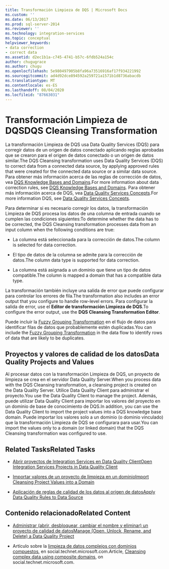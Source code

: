 ```yaml
---
title: Transformación Limpieza de DQS | Microsoft Docs
ms.custom: ''
ms.date: 06/13/2017
ms.prod: sql-server-2014
ms.reviewer: ''
ms.technology: integration-services
ms.topic: conceptual
helpviewer_keywords:
- data correction
- correct data
ms.assetid: d2ec1b1a-c745-4741-b57c-6fdb524a154c
author: chugugrace
ms.author: chugu
ms.openlocfilehash: 5e980497905b8fa96a73516916af17f934221992
ms.sourcegitcommit: ad4d92dce894592a259721a1571b1d8736abacdb
ms.translationtype: MT
ms.contentlocale: es-ES
ms.lasthandoff: 08/04/2020
ms.locfileid: "87663031"
---
```

# <a name="dqs-cleansing-transformation"></a><span data-ttu-id="60b54-102">Transformación Limpieza de DQS</span><span class="sxs-lookup"><span data-stu-id="60b54-102">DQS Cleansing Transformation</span></span>
  <span data-ttu-id="60b54-103">La transformación Limpieza de DQS usa Data Quality Services (DQS) para corregir datos de un origen de datos conectado aplicando reglas aprobadas que se crearon para el origen de datos conectado o un origen de datos similar.</span><span class="sxs-lookup"><span data-stu-id="60b54-103">The DQS Cleansing transformation uses Data Quality Services (DQS) to correct data from a connected data source, by applying approved rules that were created for the connected data source or a similar data source.</span></span> <span data-ttu-id="60b54-104">Para obtener más información acerca de las reglas de corrección de datos, vea [DQS Knowledge Bases and Domains](../../../data-quality-services/dqs-knowledge-bases-and-domains.md).</span><span class="sxs-lookup"><span data-stu-id="60b54-104">For more information about data correction rules, see [DQS Knowledge Bases and Domains](../../../data-quality-services/dqs-knowledge-bases-and-domains.md).</span></span> <span data-ttu-id="60b54-105">Para obtener más información acerca de DQS, vea [Data Quality Services Concepts](../../../data-quality-services/data-quality-services-concepts.md).</span><span class="sxs-lookup"><span data-stu-id="60b54-105">For more information DQS, see [Data Quality Services Concepts](../../../data-quality-services/data-quality-services-concepts.md).</span></span>  
  
 <span data-ttu-id="60b54-106">Para determinar si es necesario corregir los datos, la transformación Limpieza de DQS procesa los datos de una columna de entrada cuando se cumplen las condiciones siguientes:</span><span class="sxs-lookup"><span data-stu-id="60b54-106">To determine whether the data has to be corrected, the DQS Cleansing transformation processes data from an input column when the following conditions are true:</span></span>  
  
-   <span data-ttu-id="60b54-107">La columna está seleccionada para la corrección de datos.</span><span class="sxs-lookup"><span data-stu-id="60b54-107">The column is selected for data correction.</span></span>  
  
-   <span data-ttu-id="60b54-108">El tipo de datos de la columna se admite para la corrección de datos.</span><span class="sxs-lookup"><span data-stu-id="60b54-108">The column data type is supported for data correction.</span></span>  
  
-   <span data-ttu-id="60b54-109">La columna está asignada a un dominio que tiene un tipo de datos compatible.</span><span class="sxs-lookup"><span data-stu-id="60b54-109">The column is mapped a domain that has a compatible data type.</span></span>  
  
 <span data-ttu-id="60b54-110">La transformación también incluye una salida de error que puede configurar para controlar los errores de fila.</span><span class="sxs-lookup"><span data-stu-id="60b54-110">The transformation also includes an error output that you configure to handle row-level errors.</span></span> <span data-ttu-id="60b54-111">Para configurar la salida de error, use el **Editor de transformación Limpieza de DQS**.</span><span class="sxs-lookup"><span data-stu-id="60b54-111">To configure the error output, use the **DQS Cleansing Transformation Editor**.</span></span>  
  
 <span data-ttu-id="60b54-112">Puede incluir la [Fuzzy Grouping Transformation](fuzzy-grouping-transformation.md) en el flujo de datos para identificar filas de datos que probablemente estén duplicadas.</span><span class="sxs-lookup"><span data-stu-id="60b54-112">You can include the [Fuzzy Grouping Transformation](fuzzy-grouping-transformation.md) in the data flow to identify rows of data that are likely to be duplicates.</span></span>  
  
## <a name="data-quality-projects-and-values"></a><span data-ttu-id="60b54-113">Proyectos y valores de calidad de los datos</span><span class="sxs-lookup"><span data-stu-id="60b54-113">Data Quality Projects and Values</span></span>  
 <span data-ttu-id="60b54-114">Al procesar datos con la transformación Limpieza de DQS, un proyecto de limpieza se crea en el servidor Data Quality Server.</span><span class="sxs-lookup"><span data-stu-id="60b54-114">When you process data with the DQS Cleansing transformation, a cleansing project is created on the Data Quality Server.</span></span> <span data-ttu-id="60b54-115">Utilice Data Quality Client para administrar el proyecto.</span><span class="sxs-lookup"><span data-stu-id="60b54-115">You use the Data Quality Client to manage the project.</span></span> <span data-ttu-id="60b54-116">Además, puede utilizar Data Quality Client para importar los valores del proyecto en un dominio de base de conocimiento de DQS.</span><span class="sxs-lookup"><span data-stu-id="60b54-116">In addition, you can use the Data Quality Client to import the project values into a DQS knowledge base domain.</span></span> <span data-ttu-id="60b54-117">Puede importar los valores solo a un dominio (o dominio vinculado) que la transformación Limpieza de DQS se configurara para usar.</span><span class="sxs-lookup"><span data-stu-id="60b54-117">You can import the values only to a domain (or linked domain) that the DQS Cleansing transformation was configured to use.</span></span>  
  
## <a name="related-tasks"></a><span data-ttu-id="60b54-118">Related Tasks</span><span class="sxs-lookup"><span data-stu-id="60b54-118">Related Tasks</span></span>  
  
-   [<span data-ttu-id="60b54-119">Abrir proyectos de Integration Services en Data Quality Client</span><span class="sxs-lookup"><span data-stu-id="60b54-119">Open Integration Services Projects in Data Quality Client</span></span>](../../../data-quality-services/open-integration-services-projects-in-data-quality-client.md)  
  
-   [<span data-ttu-id="60b54-120">Importar valores de un proyecto de limpieza en un dominio</span><span class="sxs-lookup"><span data-stu-id="60b54-120">Import Cleansing Project Values into a Domain</span></span>](../../../data-quality-services/import-cleansing-project-values-into-a-domain.md)  
  
-   [<span data-ttu-id="60b54-121">Aplicación de reglas de calidad de los datos al origen de datos</span><span class="sxs-lookup"><span data-stu-id="60b54-121">Apply Data Quality Rules to Data Source</span></span>](apply-data-quality-rules-to-data-source.md)  
  
## <a name="related-content"></a><span data-ttu-id="60b54-122">Contenido relacionado</span><span class="sxs-lookup"><span data-stu-id="60b54-122">Related Content</span></span>  
  
-   [<span data-ttu-id="60b54-123">Administrar &#40;abrir, desbloquear, cambiar el nombre y eliminar&#41; un proyecto de calidad de datos</span><span class="sxs-lookup"><span data-stu-id="60b54-123">Manage &#40;Open, Unlock, Rename, and Delete&#41; a Data Quality Project</span></span>](../../../data-quality-services/manage-open-unlock-rename-and-delete-a-data-quality-project.md)  
  
-   <span data-ttu-id="60b54-124">Artículo sobre la [limpieza de datos complejos con dominios compuestos](https://social.technet.microsoft.com/wiki/contents/articles/13324.using-dqs-cleansing-complex-data-using-composite-domains.aspx), en social.technet.microsoft.com.</span><span class="sxs-lookup"><span data-stu-id="60b54-124">Article, [Cleansing complex data using composite domains](https://social.technet.microsoft.com/wiki/contents/articles/13324.using-dqs-cleansing-complex-data-using-composite-domains.aspx), on social.technet.microsoft.com.</span></span>  
  
  
